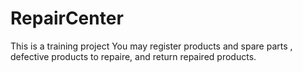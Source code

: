 # RepairCenter
This is a training project
You may register products and spare parts , defective products to repaire, and return repaired products.
